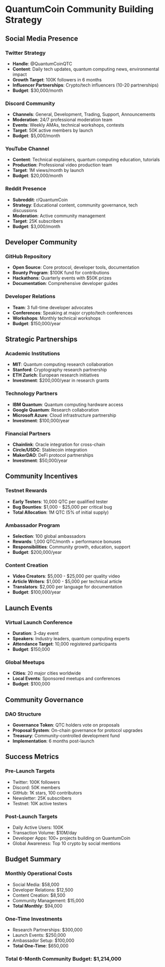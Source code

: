 # QuantumCoin Community Building Strategy

## Social Media Presence

### Twitter Strategy
- **Handle**: @QuantumCoinQTC
- **Content**: Daily tech updates, quantum computing news, environmental impact
- **Growth Target**: 100K followers in 6 months
- **Influencer Partnerships**: Crypto/tech influencers (10-20 partnerships)
- **Budget**: $30,000/month

### Discord Community
- **Channels**: General, Development, Trading, Support, Announcements
- **Moderation**: 24/7 professional moderation team
- **Events**: Weekly AMAs, technical workshops, contests
- **Target**: 50K active members by launch
- **Budget**: $5,000/month

### YouTube Channel
- **Content**: Technical explainers, quantum computing education, tutorials
- **Production**: Professional video production team
- **Target**: 1M views/month by launch
- **Budget**: $20,000/month

### Reddit Presence
- **Subreddit**: r/QuantumCoin
- **Strategy**: Educational content, community governance, tech discussions
- **Moderation**: Active community management
- **Target**: 25K subscribers
- **Budget**: $3,000/month

## Developer Community

### GitHub Repository
- **Open Source**: Core protocol, developer tools, documentation
- **Bounty Program**: $100K fund for contributions
- **Hackathons**: Quarterly events with $50K prizes
- **Documentation**: Comprehensive developer guides

### Developer Relations
- **Team**: 3 full-time developer advocates
- **Conferences**: Speaking at major crypto/tech conferences
- **Workshops**: Monthly technical workshops
- **Budget**: $150,000/year

## Strategic Partnerships

### Academic Institutions
- **MIT**: Quantum computing research collaboration
- **Stanford**: Cryptography research partnership
- **ETH Zurich**: European research initiatives
- **Investment**: $200,000/year in research grants

### Technology Partners
- **IBM Quantum**: Quantum computing hardware access
- **Google Quantum**: Research collaboration
- **Microsoft Azure**: Cloud infrastructure partnership
- **Investment**: $100,000/year

### Financial Partners
- **Chainlink**: Oracle integration for cross-chain
- **Circle/USDC**: Stablecoin integration
- **MakerDAO**: DeFi protocol partnerships
- **Investment**: $50,000/year

## Community Incentives

### Testnet Rewards
- **Early Testers**: 10,000 QTC per qualified tester
- **Bug Bounties**: $1,000 - $25,000 per critical bug
- **Total Allocation**: 1M QTC (5% of initial supply)

### Ambassador Program
- **Selection**: 100 global ambassadors
- **Rewards**: 1,000 QTC/month + performance bonuses
- **Responsibilities**: Community growth, education, support
- **Budget**: $200,000/year

### Content Creation
- **Video Creators**: $5,000 - $25,000 per quality video
- **Article Writers**: $1,000 - $5,000 per technical article
- **Translators**: $2,000 per language for documentation
- **Budget**: $100,000/year

## Launch Events

### Virtual Launch Conference
- **Duration**: 3-day event
- **Speakers**: Industry leaders, quantum computing experts
- **Attendance Target**: 10,000 registered participants
- **Budget**: $150,000

### Global Meetups
- **Cities**: 20 major cities worldwide
- **Local Events**: Sponsored meetups and conferences
- **Budget**: $100,000

## Community Governance

### DAO Structure
- **Governance Token**: QTC holders vote on proposals
- **Proposal System**: On-chain governance for protocol upgrades
- **Treasury**: Community-controlled development fund
- **Implementation**: 6 months post-launch

## Success Metrics

### Pre-Launch Targets
- Twitter: 100K followers
- Discord: 50K members
- GitHub: 1K stars, 100 contributors
- Newsletter: 25K subscribers
- Testnet: 10K active testers

### Post-Launch Targets
- Daily Active Users: 100K
- Transaction Volume: $10M/day
- Developer Apps: 100+ projects building on QuantumCoin
- Global Awareness: Top 10 crypto by social mentions

## Budget Summary

### Monthly Operational Costs
- Social Media: $58,000
- Developer Relations: $12,500
- Content Creation: $8,500
- Community Management: $15,000
- **Total Monthly**: $94,000

### One-Time Investments
- Research Partnerships: $300,000
- Launch Events: $250,000
- Ambassador Setup: $100,000
- **Total One-Time**: $650,000

### Total 6-Month Community Budget: $1,214,000
